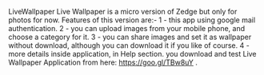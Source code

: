 LiveWallpaper
Live Wallpaper is a micro version of Zedge but only for photos for now.
Features of this version are:-
1 - this app using google mail authentication.
2 - you can upload images from your mobile phone, and choose a category for it.
3 - you can share images and set it as wallpaper without download, although you can download it if you like of course.
4 - more details inside application, in Help section.
you download and test Live Wallpaper Application from here: https://goo.gl/TBw8uY .
